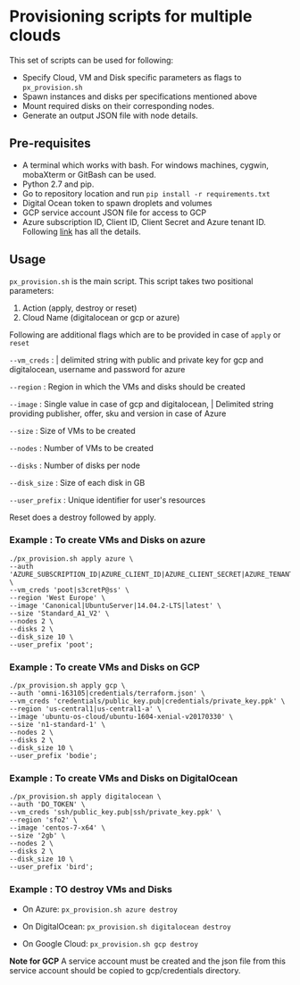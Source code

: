 # Provisioning scripts for multiple clouds

This set of scripts can be used for following:

*  Specify Cloud, VM and Disk specific parameters as flags to `px_provision.sh`
*  Spawn instances and disks per specifications mentioned above
*  Mount required disks on their corresponding nodes.
*  Generate an output JSON file with node details.

## Pre-requisites

*  A terminal which works with bash. For windows machines, cygwin, mobaXterm or GitBash can be used.
*  Python 2.7 and pip.
*  Go to repository location and run `pip install -r requirements.txt`
*  Digital Ocean token to spawn droplets and volumes
*  GCP service account JSON file for access to GCP
*  Azure subscription ID, Client ID, Client Secret and Azure tenant ID. Following [link](https://www.terraform.io/docs/providers/azurerm/#creating-credentials-in-the-azure-portal) has all the details.


## Usage

`px_provision.sh` is the main script.
This script takes two positional parameters:

1.  Action (apply, destroy or reset)
2.  Cloud Name (digitalocean or gcp or azure)

Following are additional flags which are to be provided in case of `apply` or `reset`

`--vm_creds`    : | delimited string with public and private key for gcp and digitalocean, username and password for azure

`--region`      : Region in which the VMs and disks should be created

`--image`       : Single value in case of gcp and digitalocean, | Delimited string providing publisher, offer, sku and version in case of Azure

`--size`        : Size of VMs to be created

`--nodes`       : Number of VMs to be created

`--disks`       : Number of disks per node

`--disk_size`   : Size of each disk in GB

`--user_prefix` : Unique identifier for user's resources

Reset does a destroy followed by apply.

### Example : To create VMs and Disks on azure

~~~
./px_provision.sh apply azure \
--auth 'AZURE_SUBSCRIPTION_ID|AZURE_CLIENT_ID|AZURE_CLIENT_SECRET|AZURE_TENANT_ID' \
--vm_creds 'poot|s3cretP@ss' \
--region 'West Europe' \
--image 'Canonical|UbuntuServer|14.04.2-LTS|latest' \
--size 'Standard_A1_V2' \
--nodes 2 \
--disks 2 \
--disk_size 10 \
--user_prefix 'poot';
~~~

### Example : To create VMs and Disks on GCP

~~~
./px_provision.sh apply gcp \
--auth 'omni-163105|credentials/terraform.json' \
--vm_creds 'credentials/public_key.pub|credentials/private_key.ppk' \
--region 'us-central1|us-central1-a' \
--image 'ubuntu-os-cloud/ubuntu-1604-xenial-v20170330' \
--size 'n1-standard-1' \
--nodes 2 \
--disks 2 \
--disk_size 10 \
--user_prefix 'bodie';
~~~

### Example : To create VMs and Disks on DigitalOcean

~~~
./px_provision.sh apply digitalocean \
--auth 'DO_TOKEN' \
--vm_creds 'ssh/public_key.pub|ssh/private_key.ppk' \
--region 'sfo2' \
--image 'centos-7-x64' \
--size '2gb' \
--nodes 2 \
--disks 2 \
--disk_size 10 \
--user_prefix 'bird';
~~~

### Example : TO destroy VMs and Disks

*  On Azure:
`px_provision.sh azure destroy`

*  On DigitalOcean:
`px_provision.sh digitalocean destroy`

*  On Google Cloud:
`px_provision.sh gcp destroy`


**Note for GCP** A service account must be created and the json file from this service account should be copied to gcp/credentials directory.